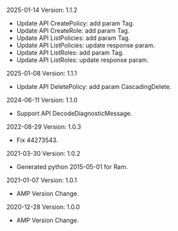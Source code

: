 2025-01-14 Version: 1.1.2
- Update API CreatePolicy: add param Tag.
- Update API CreateRole: add param Tag.
- Update API ListPolicies: add param Tag.
- Update API ListPolicies: update response param.
- Update API ListRoles: add param Tag.
- Update API ListRoles: update response param.


2025-01-08 Version: 1.1.1
- Update API DeletePolicy: add param CascadingDelete.


2024-06-11 Version: 1.1.0
- Support API DecodeDiagnosticMessage.


2022-08-29 Version: 1.0.3
- Fix 44273543.

2021-03-30 Version: 1.0.2
- Generated python 2015-05-01 for Ram.

2021-01-07 Version: 1.0.1
- AMP Version Change.

2020-12-28 Version: 1.0.0
- AMP Version Change.


